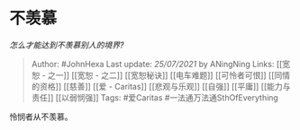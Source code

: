 # 不羡慕
*怎么才能达到不羡慕别人的境界?*

> Author: #JohnHexa 
Last update: *25/07/2021* by ANingNing
Links: [[宽恕 - 之一]] [[宽恕 - 之二]] [[宽恕秘诀]] [[电车难题]] [[可怜者可恨]] [[同情的资格]] [[慈善]] [[爱 - Caritas]] [[悲观与乐观]] [[自强]] [[平庸]] [[能力与责任]] [[以弱悯强]]
Tags: #爱Caritas #一法通万法通SthOfEverything 

怜悯者从不羡慕。